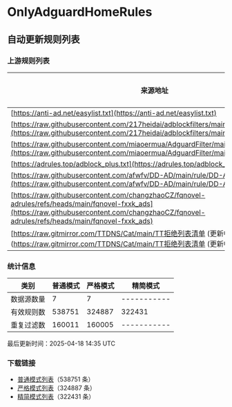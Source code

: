 # OnlyAdguardHomeRules
<!-- AUTO_UPDATE_START -->
## 自动更新规则列表

### 上游规则列表
| 来源地址 | 普通模式规则数 | 严格模式规则数 |
|----------|----------------|----------------|
| [https://anti-ad.net/easylist.txt](https://anti-ad.net/easylist.txt) | 81749 | 81716 |
| [https://raw.githubusercontent.com/217heidai/adblockfilters/main/rules/adblockdns.txt](https://raw.githubusercontent.com/217heidai/adblockfilters/main/rules/adblockdns.txt) | 222720 | 222720 |
| [https://raw.githubusercontent.com/miaoermua/AdguardFilter/main/rule.txt](https://raw.githubusercontent.com/miaoermua/AdguardFilter/main/rule.txt) | 300 | 298 |
| [https://adrules.top/adblock_plus.txt](https://adrules.top/adblock_plus.txt) | 393110 | 179438 |
| [https://raw.githubusercontent.com/afwfv/DD-AD/main/rule/DD-AD.txt](https://raw.githubusercontent.com/afwfv/DD-AD/main/rule/DD-AD.txt) | 634 | 537 |
| [https://raw.githubusercontent.com/changzhaoCZ/fqnovel-adrules/refs/heads/main/fqnovel-fxxk_ads](https://raw.githubusercontent.com/changzhaoCZ/fqnovel-adrules/refs/heads/main/fqnovel-fxxk_ads) | 50 | 49 |
| [https://raw.gitmirror.com/TTDNS/Cat/main/TT拒绝列表清单 (更新中).txt](https://raw.gitmirror.com/TTDNS/Cat/main/TT拒绝列表清单 (更新中).txt) | 199 | 134 |

### 统计信息
| 类别        | 普通模式       | 严格模式       | 精简模式       |
|-------------|---------------|---------------|---------------|
| 数据源数量  |      7       |      7       | -----------       |
| 有效规则数  | 538751       | 324887       | 322431       |
| 重复过滤数  | 160011       | 160005       | -----------       |

最后更新时间：2025-04-18 14:35 UTC

### 下载链接
- [普通模式列表](dist/all.txt)（538751 条）
- [严格模式列表](dist/strict.txt)（324887 条）
- [精简模式列表](dist/Lite.txt)（322431 条）

<!-- AUTO_UPDATE_END -->